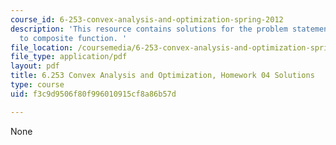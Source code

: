 ```yaml
---
course_id: 6-253-convex-analysis-and-optimization-spring-2012
description: 'This resource contains solutions for the problem statements related
  to composite function. '
file_location: /coursemedia/6-253-convex-analysis-and-optimization-spring-2012/f3c9d9506f80f996010915cf8a86b57d_MIT6_253S12_hw04_sol.pdf
file_type: application/pdf
layout: pdf
title: 6.253 Convex Analysis and Optimization, Homework 04 Solutions
type: course
uid: f3c9d9506f80f996010915cf8a86b57d

---
```

None